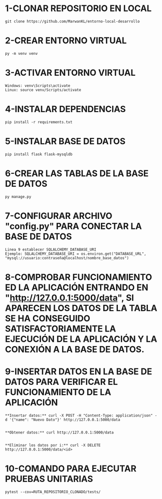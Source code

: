 # 1-CLONAR REPOSITORIO EN LOCAL

	git clone https://github.com/MarwanKL/entorno-local-desarrollo




# 2-CREAR ENTORNO VIRTUAL

	py -m venv venv




# 3-ACTIVAR ENTORNO VIRTUAL
	
	Windows: venv\Scripts\activate
	Linux: source venv/Scripts/activate



# 4-INSTALAR DEPENDENCIAS

	pip install -r requirements.txt




# 5-INSTALAR BASE DE DATOS

	pip install flask flask-mysqldb




# 6-CREAR LAS TABLAS DE LA BASE DE DATOS
	
	py manage.py




# 7-CONFIGURAR ARCHIVO **"config.py"** PARA CONECTAR LA BASE DE DATOS

	Linea 9 establecer SQLALCHEMY_DATABASE_URI
	Ejemplo: SQLALCHEMY_DATABASE_URI = os.environ.get("DATABASE_URL", "mysql://usuario:contraseña@localhost/nombre_base_datos")





# 8-COMPROBAR FUNCIONAMIENTO ED LA APLICACIÓN ENTRANDO EN **"http://127.0.0.1:5000/data"**, SI APARECEN LOS DATOS DE LA TABLA SE HA CONSEGUIDO SATISFACTORIAMENTE LA EJECUCIÓN DE LA APLICACIÓN Y LA CONEXIÓN A LA BASE DE DATOS.




# 9-INSERTAR DATOS EN LA BASE DE DATOS PARA VERIFICAR EL FUNCIONAMIENTO DE LA APLICACIÓN 
	
	**Insertar datos:** curl -X POST -H "Content-Type: application/json" -d '{"name": "Nuevo Dato"}' http://127.0.0.1:5000/data


	**Obtener datos:** curl http://127.0.0.1:5000/data


	**Eliminar los datos por i:** curl -X DELETE http://127.0.0.1:5000/data/<id>




# 10-COMANDO PARA EJECUTAR PRUEBAS UNITARIAS

	pytest --cov=RUTA_REPOSITORIO_CLONADO/tests/



	



